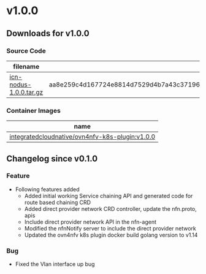 # v1.0.0

## Downloads for v1.0.0

### Source Code

filename | sha512 hash
-------- | -----------
[icn-nodus-1.0.0.tar.gz](https://github.com/akraino-edge-stack/icn-nodus/archive/refs/tags/v1.0.0.tar.gz) | aa8e259c4d167724e8814d7529d4b7a43c37196081e2a68008d9cc59ca18cea47e6ee621f557874ba8aed15fcab3511f5608b6c94b89faa0ec877dcfd63b6d92
### Container Images

name |
---- |
[integratedcloudnative/ovn4nfv-k8s-plugin:v1.0.0](https://hub.docker.com/r/integratedcloudnative/ovn4nfv-k8s-plugin/tags) |


## Changelog since v0.1.0
### Feature

- Following features added
  - Added initial working Service chaining API and generated code for route based chaining CRD
  - Added direct provider network CRD controller, update the nfn.proto, apis
  - Include direct provider network API in the nfn-agent
  - Modified the nfnNotify server to include the direct provider network
  - Updated the ovn4nfv k8s plugin docker build golang version to v1.14

### Bug

- Fixed the Vlan interface up bug